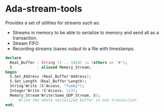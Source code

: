 # Ada-stream-tools

Provides a set of utilities for streams such as:

 * Streams in memory to be able to serialize to memory and send all as a transaction.
 * Stream FIFO
 * Recording streams (saves output to a file with timestamps.

 `````Ada
 declare
   Real_Buffer : String (1 .. 1024) := (others => '#');
   S           : aliased Memory_Stream;
 begin
   S.Set_Address (Real_Buffer'Address);
   S.Set_Length (Real_Buffer'Length);
   String'Write (S'Access, "funky");
   Integer'Write (S'Access, 123);
   Memory_Stream'Write(Some_UDP_Stream, S);
   --  Write the whole serialized buffer in one transaction.
 end;
